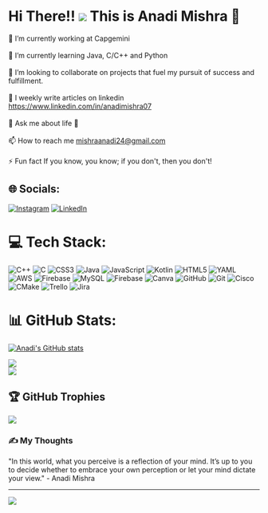<!-- # 💫 Hi There!! This is Anadi Mishra 👋 -->
# Hi There!! ![](https://user-images.githubusercontent.com/18350557/176309783-0785949b-9127-417c-8b55-ab5a4333674e.gif)  This is Anadi Mishra 💫
🔭 I’m currently working at Capgemini<br><br>🌱 I’m currently learning Java, C/C++ and Python<br><br>👯 I’m looking to collaborate on projects that fuel my pursuit of success and fulfillment.<br><br>📝 I weekly write articles on linkedin https://www.linkedin.com/in/anadimishra07<br><br>💬 Ask me about life 🧬<br><br>📫 How to reach me mishraanadi24@gmail.com<br><br>⚡ Fun fact If you know, you know; if you don't, then you don't!


## 🌐 Socials:
[![Instagram](https://img.shields.io/badge/Instagram-%23E4405F.svg?logo=Instagram&logoColor=white)](https://instagram.com/anadimishra07) [![LinkedIn](https://img.shields.io/badge/LinkedIn-%230077B5.svg?logo=linkedin&logoColor=white)](https://www.linkedin.com/in/anadimishra07/) 

# 💻 Tech Stack:
![C++](https://img.shields.io/badge/c++-%2300599C.svg?style=for-the-badge&logo=c%2B%2B&logoColor=white) ![C](https://img.shields.io/badge/c-%2300599C.svg?style=for-the-badge&logo=c&logoColor=white) ![CSS3](https://img.shields.io/badge/css3-%231572B6.svg?style=for-the-badge&logo=css3&logoColor=white) ![Java](https://img.shields.io/badge/java-%23ED8B00.svg?style=for-the-badge&logo=openjdk&logoColor=white) ![JavaScript](https://img.shields.io/badge/javascript-%23323330.svg?style=for-the-badge&logo=javascript&logoColor=%23F7DF1E) ![Kotlin](https://img.shields.io/badge/kotlin-%237F52FF.svg?style=for-the-badge&logo=kotlin&logoColor=white) ![HTML5](https://img.shields.io/badge/html5-%23E34F26.svg?style=for-the-badge&logo=html5&logoColor=white) ![YAML](https://img.shields.io/badge/yaml-%23ffffff.svg?style=for-the-badge&logo=yaml&logoColor=151515) ![AWS](https://img.shields.io/badge/AWS-%23FF9900.svg?style=for-the-badge&logo=amazon-aws&logoColor=white) ![Firebase](https://img.shields.io/badge/firebase-%23039BE5.svg?style=for-the-badge&logo=firebase) ![MySQL](https://img.shields.io/badge/mysql-4479A1.svg?style=for-the-badge&logo=mysql&logoColor=white) ![Firebase](https://img.shields.io/badge/firebase-a08021?style=for-the-badge&logo=firebase&logoColor=ffcd34) ![Canva](https://img.shields.io/badge/Canva-%2300C4CC.svg?style=for-the-badge&logo=Canva&logoColor=white) ![GitHub](https://img.shields.io/badge/github-%23121011.svg?style=for-the-badge&logo=github&logoColor=white) ![Git](https://img.shields.io/badge/git-%23F05033.svg?style=for-the-badge&logo=git&logoColor=white) ![Cisco](https://img.shields.io/badge/cisco-%23049fd9.svg?style=for-the-badge&logo=cisco&logoColor=black) ![CMake](https://img.shields.io/badge/CMake-%23008FBA.svg?style=for-the-badge&logo=cmake&logoColor=white) ![Trello](https://img.shields.io/badge/Trello-%23026AA7.svg?style=for-the-badge&logo=Trello&logoColor=white) ![Jira](https://img.shields.io/badge/jira-%230A0FFF.svg?style=for-the-badge&logo=jira&logoColor=white)
# 📊 GitHub Stats:
[![Anadi's GitHub stats](https://github-readme-stats.vercel.app/api?username=anadimishra24&theme=radical)](https://github.com/anadimishra24)
<!---![](https://github-readme-stats.vercel.app/api?username=anadimishra24&theme=radical&hide_border=false&include_all_commits=true&count_private=true)<br/> generated not working manually add upper one --->
![](https://github-readme-streak-stats.herokuapp.com/?user=anadimishra24&theme=radical&hide_border=false)<br/>
![](https://github-readme-stats.vercel.app/api/top-langs/?username=anadimishra24&theme=radical&hide_border=false&include_all_commits=true&count_private=true&layout=compact)

## 🏆 GitHub Trophies
![](https://github-profile-trophy.vercel.app/?username=anadimishra24&theme=radical&no-frame=false&no-bg=false&margin-w=4)

### ✍️ My Thoughts

"In this world, what you perceive is a reflection of your mind. It’s up to you to decide whether to embrace your own perception or let your mind dictate your view."
                                                        - Anadi Mishra

<!-- ![](https://quotes-github-readme.vercel.app/api?type=horizontal&theme=radical) -->

---
[![](https://visitcount.itsvg.in/api?id=anadimishra24&icon=6&color=13)](https://visitcount.itsvg.in)

<!-- Proudly created with GPRM ( https://gprm.itsvg.in ) -->


<!---
anadimishra24/anadimishra24 is a ✨ special ✨ repository because its `README.md` (this file) appears on your GitHub profile.
You can click the Preview link to take a look at your changes.
--->
